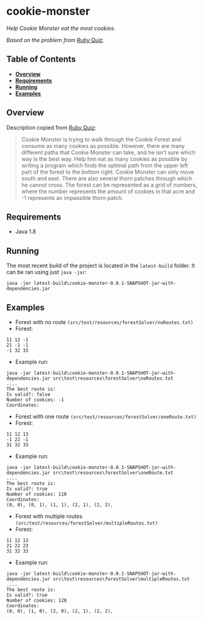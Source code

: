 # cookie-monster
*Help Cookie Monster eat the most cookies.*

*Based on the problem from [Ruby Quiz](http://rubyquiz.strd6.com/quizzes/178-cookie-monster).*

## Table of Contents
* **[Overview](#overview)**
* **[Requirements](#requirements)**
* **[Running](#running)**
* **[Examples](#Examples)**

## Overview
Description copied from [Ruby Quiz](http://rubyquiz.strd6.com/quizzes/178-cookie-monster):
>Cookie Monster is trying to walk through the Cookie Forest and consume as many cookies as possible. However, there are many different paths that Cookie Monster can take, and he isn’t sure which way is the best way. Help him eat as many cookies as possible by writing a program which finds the optimal path from the upper left part of the forest to the bottom right. Cookie Monster can only move south and east. There are also several thorn patches through which he cannot cross. The forest can be represented as a grid of numbers, where the number represents the amount of cookies in that acre and -1 represents an impassible thorn patch.

## Requirements
* Java 1.8

## Running
The most recent build of the project is located in the `latest-build` folder. It can be ran using just `java -jar`:
```
java -jar latest-build\cookie-monster-0.0.1-SNAPSHOT-jar-with-dependencies.jar
```

## Examples
* Forest with no route `(src/test/resources/forestSolver/noRoutes.txt)`
 * Forest:
```
11 12 -1
21 -1 -1
-1 32 33
```
 * Example run:
```
java -jar latest-build\cookie-monster-0.0.1-SNAPSHOT-jar-with-dependencies.jar src\test\resources\forestSolver\noRoutes.txt
....
The best route is:
Is valid?: false
Number of cookies: -1
Coordinates:
```
* Forest with one route `(src/test/resources/forestSolver/oneRoute.txt)`
 * Forest:
```
11 12 13
-1 22 -1
31 32 33
```
 * Example run:
```
java -jar latest-build\cookie-monster-0.0.1-SNAPSHOT-jar-with-dependencies.jar src\test\resources\forestSolver\oneRoute.txt
....
The best route is:
Is valid?: true
Number of cookies: 110
Coordinates:
(0, 0), (0, 1), (1, 1), (2, 1), (2, 2),
```
* Forest with multiple routes `(src/test/resources/forestSolver/multipleRoutes.txt)`
 * Forest:
```
11 12 13
21 22 23
31 32 33
```
 * Example run:
```
java -jar latest-build\cookie-monster-0.0.1-SNAPSHOT-jar-with-dependencies.jar src\test\resources\forestSolver\multipleRoutes.txt
....
The best route is:
Is valid?: true
Number of cookies: 128
Coordinates:
(0, 0), (1, 0), (2, 0), (2, 1), (2, 2),
```
